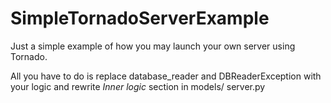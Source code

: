 # SimpleTornadoServerExample
Just a simple example of how you may launch your own server using Tornado.

All you have to do is replace database_reader and DBReaderException with your logic and rewrite _Inner logic_ section in models/
server.py

